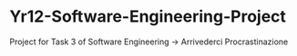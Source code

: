 # Yr12-Software-Engineering-Project
Project for Task 3 of Software Engineering -> Arrivederci Procrastinazione
